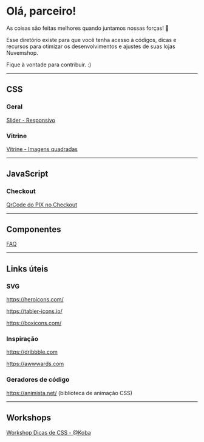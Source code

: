 # Olá, parceiro! 

As coisas são feitas melhores quando juntamos nossas forças! 🤝

Esse diretório existe para que você tenha acesso à códigos, dicas e recursos para otimizar os desenvolvimentos e ajustes de suas lojas Nuvemshop.

Fique à vontade para contribuir. :)

----

## CSS

### Geral
[Slider - Responsivo](https://github.com/NossoDev/ParceirosNuvemshop/blob/main/css/slider-responsivo.css)

### Vitrine
[Vitrine - Imagens quadradas](https://github.com/NossoDev/Parceiros-Nuvemshop/blob/main/css/vitrine-imagens-quadradas.css)

----

## JavaScript

### Checkout
[QrCode do PIX no Checkout](https://github.com/NossoDev/ParceirosNuvemshop/blob/main/javascript/QrCodeNoCheckout.js)

----

## Componentes

[FAQ](https://github.com/NossoDev/ParceirosNuvemshop/tree/main/componentes/faq)

----

## Links úteis

### SVG

https://heroicons.com/

https://tabler-icons.io/

https://boxicons.com/

### Inspiração

https://dribbble.com

https://awwwards.com

### Geradores de código

https://animista.net/ (biblioteca de animação CSS)

----

## Workshops
[Workshop Dicas de CSS - @Koba](https://partnersacademy.nuvemshop.com.br/courses/workshop-dicas-de-css-com-koba)
